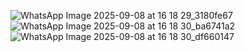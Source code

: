 ![WhatsApp Image 2025-09-08 at 16 18 29_3180fe67](https://github.com/user-attachments/assets/900193d3-bbf2-4204-81b0-f760c1a7d74a)
![WhatsApp Image 2025-09-08 at 16 18 30_ba6741a2](https://github.com/user-attachments/assets/0c5fb0a6-caa1-40a9-ae19-9d2a4ae48e82)
![WhatsApp Image 2025-09-08 at 16 18 30_df660147](https://github.com/user-attachments/assets/45cbcedb-97f4-4bef-9371-9cd039e96fd3)

